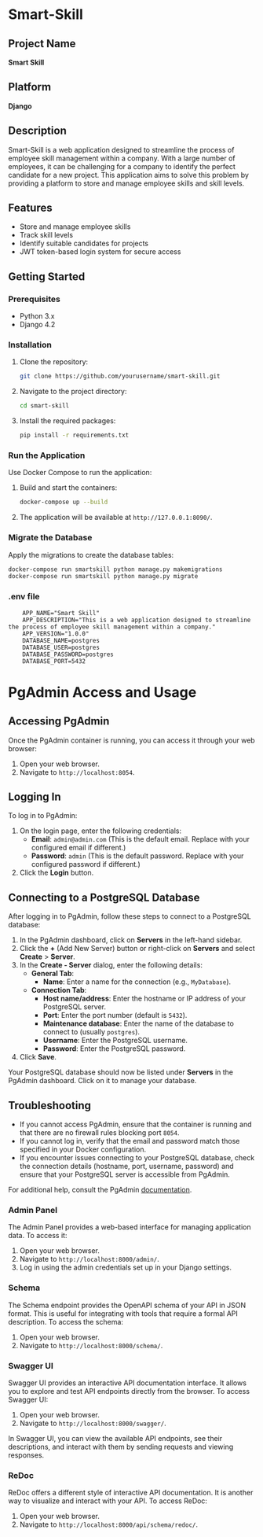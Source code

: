 # Smart-Skill

## Project Name
**Smart Skill**

## Platform
**Django**

## Description
Smart-Skill is a web application designed to streamline the process of employee skill management within a company. With a large number of employees, it can be challenging for a company to identify the perfect candidate for a new project. This application aims to solve this problem by providing a platform to store and manage employee skills and skill levels.

## Features
- Store and manage employee skills
- Track skill levels
- Identify suitable candidates for projects
- JWT token-based login system for secure access

## Getting Started

### Prerequisites
- Python 3.x
- Django 4.2

### Installation
1. Clone the repository:
    ```bash
    git clone https://github.com/yourusername/smart-skill.git
    ```
2. Navigate to the project directory:
    ```bash
    cd smart-skill
    ```
3. Install the required packages:
    ```bash
    pip install -r requirements.txt
    ```

### Run the Application
Use Docker Compose to run the application:
1. Build and start the containers:
    ```bash
    docker-compose up --build
    ```
2. The application will be available at `http://127.0.0.1:8090/`.

### Migrate the Database
Apply the migrations to create the database tables:
```bash
docker-compose run smartskill python manage.py makemigrations
docker-compose run smartskill python manage.py migrate
```
### .env file
```
    APP_NAME="Smart Skill"
    APP_DESCRIPTION="This is a web application designed to streamline the process of employee skill management within a company."
    APP_VERSION="1.0.0"
    DATABASE_NAME=postgres
    DATABASE_USER=postgres
    DATABASE_PASSWORD=postgres
    DATABASE_PORT=5432

```
# PgAdmin Access and Usage

## Accessing PgAdmin

Once the PgAdmin container is running, you can access it through your web browser:

1. Open your web browser.
2. Navigate to `http://localhost:8054`.

## Logging In

To log in to PgAdmin:

1. On the login page, enter the following credentials:
   - **Email**: `admin@admin.com` (This is the default email. Replace with your configured email if different.)
   - **Password**: `admin` (This is the default password. Replace with your configured password if different.)
2. Click the **Login** button.

## Connecting to a PostgreSQL Database

After logging in to PgAdmin, follow these steps to connect to a PostgreSQL database:

1. In the PgAdmin dashboard, click on **Servers** in the left-hand sidebar.
2. Click the **+** (Add New Server) button or right-click on **Servers** and select **Create** > **Server**.
3. In the **Create - Server** dialog, enter the following details:
   - **General Tab**:
     - **Name**: Enter a name for the connection (e.g., `MyDatabase`).
   - **Connection Tab**:
     - **Host name/address**: Enter the hostname or IP address of your PostgreSQL server.
     - **Port**: Enter the port number (default is `5432`).
     - **Maintenance database**: Enter the name of the database to connect to (usually `postgres`).
     - **Username**: Enter the PostgreSQL username.
     - **Password**: Enter the PostgreSQL password.
4. Click **Save**.

Your PostgreSQL database should now be listed under **Servers** in the PgAdmin dashboard. Click on it to manage your database.

## Troubleshooting

- If you cannot access PgAdmin, ensure that the container is running and that there are no firewall rules blocking port `8054`.
- If you cannot log in, verify that the email and password match those specified in your Docker configuration.
- If you encounter issues connecting to your PostgreSQL database, check the connection details (hostname, port, username, password) and ensure that your PostgreSQL server is accessible from PgAdmin.

For additional help, consult the PgAdmin [documentation](https://www.pgadmin.org/docs/).

### Admin Panel

The Admin Panel provides a web-based interface for managing application data. To access it:

1. Open your web browser.
2. Navigate to `http://localhost:8000/admin/`.
3. Log in using the admin credentials set up in your Django settings.

### Schema

The Schema endpoint provides the OpenAPI schema of your API in JSON format. This is useful for integrating with tools that require a formal API description. To access the schema:

1. Open your web browser.
2. Navigate to `http://localhost:8000/schema/`.

### Swagger UI

Swagger UI provides an interactive API documentation interface. It allows you to explore and test API endpoints directly from the browser. To access Swagger UI:

1. Open your web browser.
2. Navigate to `http://localhost:8000/swagger/`.

In Swagger UI, you can view the available API endpoints, see their descriptions, and interact with them by sending requests and viewing responses.

### ReDoc

ReDoc offers a different style of interactive API documentation. It is another way to visualize and interact with your API. To access ReDoc:

1. Open your web browser.
2. Navigate to `http://localhost:8000/api/schema/redoc/`.